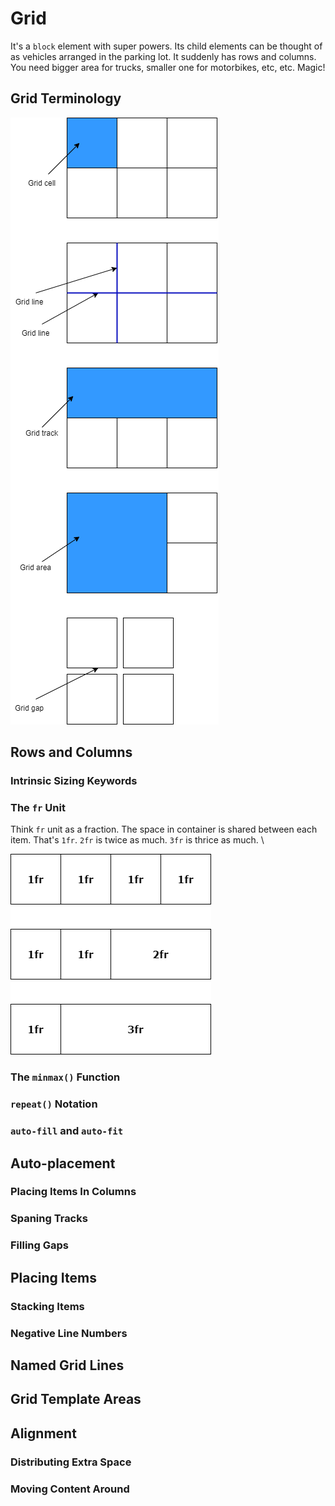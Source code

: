 # Grid

It's a `block` element with super powers. Its child elements can be thought of as vehicles arranged in the parking lot. It suddenly has rows and columns. You need bigger area for trucks, smaller one for motorbikes, etc, etc. Magic! 

## Grid Terminology
![grid terminology](./grid-terminology.png)

## Rows and Columns

### Intrinsic Sizing Keywords

### The `fr` Unit
Think `fr` unit as a fraction. The space in container is shared between each item. That's `1fr`. `2fr` is twice as much. `3fr` is thrice as much. \

![fr](./fr.png)

### The `minmax()` Function

### `repeat()` Notation

### `auto-fill` and `auto-fit`

## Auto-placement

### Placing Items In Columns

### Spaning Tracks

### Filling Gaps

## Placing Items

### Stacking Items

### Negative Line Numbers

## Named Grid Lines

## Grid Template Areas

## Alignment

### Distributing Extra Space

### Moving Content Around
